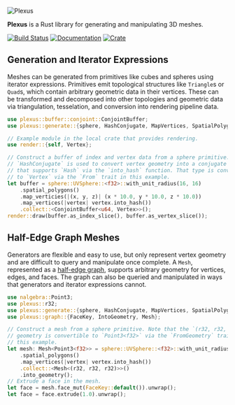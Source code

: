![Plexus](https://raw.githubusercontent.com/olson-sean-k/plexus/master/doc/plexus.png)

**Plexus** is a Rust library for generating and manipulating 3D meshes.

[![Build Status](https://travis-ci.org/olson-sean-k/plexus.svg?branch=master)](https://travis-ci.org/olson-sean-k/plexus)
[![Documentation](https://docs.rs/plexus/badge.svg)](https://docs.rs/plexus)
[![Crate](https://img.shields.io/crates/v/plexus.svg)](https://crates.io/crates/plexus)

## Generation and Iterator Expressions

Meshes can be generated from primitives like cubes and spheres using iterator
expressions. Primitives emit topological structures like `Triangle`s or
`Quad`s, which contain arbitrary geometric data in their vertices. These can be
transformed and decomposed into other topologies and geometric data via
triangulation, tesselation, and conversion into rendering pipeline data.

```rust
use plexus::buffer::conjoint::ConjointBuffer;
use plexus::generate::{sphere, HashConjugate, MapVertices, SpatialPolygons};

// Example module in the local crate that provides rendering.
use render::{self, Vertex};

// Construct a buffer of index and vertex data from a sphere primitive.
// `HashConjugate` is used to convert vertex geometry into a conjugate type
// that supports `Hash` via the `into_hash` function. That type is convertible
// to `Vertex` via the `From` trait in this example.
let buffer = sphere::UVSphere::<f32>::with_unit_radius(16, 16)
    .spatial_polygons()
    .map_verticies(|(x, y, z)| (x * 10.0, y * 10.0, z * 10.0))
    .map_vertices(|vertex| vertex.into_hash())
    .collect::<ConjointBuffer<u64, Vertex>>();
render::draw(buffer.as_index_slice(), buffer.as_vertex_slice());
```

## Half-Edge Graph Meshes

Generators are flexible and easy to use, but only represent vertex geometry and
are difficult to query and manipulate once complete. A `Mesh`, represented as a
[half-edge graph](https://en.wikipedia.org/wiki/doubly_connected_edge_list),
supports arbitrary geometry for vertices, edges, and faces. The graph can also
be queried and manipulated in ways that generators and iterator expressions
cannot.

```rust
use nalgebra::Point3;
use plexus::r32;
use plexus::generate::{sphere, HashConjugate, MapVertices, SpatialPolygons};
use plexus::graph::{FaceKey, IntoGeometry, Mesh};

// Construct a mesh from a sphere primitive. Note that the `(r32, r32, r32)`
// geometry is convertible to `Point3<f32>` via the `FromGeometry` trait in
// this example.
let mesh: Mesh<Point3<f32>> = sphere::UVSphere::<f32>::with_unit_radius(3, 2)
    .spatial_polygons()
    .map_vertices(|vertex| vertex.into_hash())
    .collect::<Mesh<(r32, r32, r32)>>()
    .into_geometry();
// Extrude a face in the mesh.
let face = mesh.face_mut(FaceKey::default()).unwrap();
let face = face.extrude(1.0).unwrap();
```
